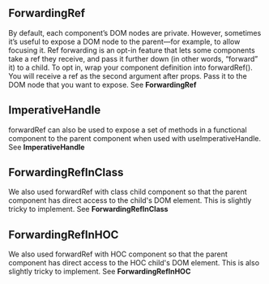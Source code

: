 ## ForwardingRef

By default, each component’s DOM nodes are private. However, sometimes it’s useful to expose a DOM node to the parent—for example, to allow focusing it. Ref forwarding is an opt-in feature that lets some components take a ref they receive, and pass it further down (in other words, “forward” it) to a child. To opt in, wrap your component definition into forwardRef(). You will receive a ref as the second argument after props. Pass it to the DOM node that you want to expose. See **ForwardingRef**

## ImperativeHandle

forwardRef can also be used to expose a set of methods in a functional component to the parent component when used with useImperativeHandle. See **ImperativeHandle**

## ForwardingRefInClass

We also used forwardRef with class child component so that the parent component has direct access to the child's DOM element. This is slightly tricky to implement. See **ForwardingRefInClass**

## ForwardingRefInHOC

We also used forwardRef with HOC component so that the parent component has direct access to the HOC child's DOM element. This is also slightly tricky to implement. See **ForwardingRefInHOC**
